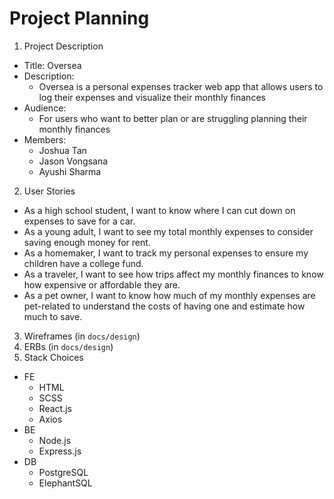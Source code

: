 # Project Planning
1. Project Description
  - Title: Oversea
  - Description:
    - Oversea is a personal expenses tracker web app that allows users to log their expenses and visualize their monthly finances
  - Audience:
    - For users who want to better plan or are struggling planning their monthly finances
  - Members:
    - Joshua Tan
    - Jason Vongsana
    - Ayushi Sharma
2. User Stories
  - As a high school student, I want to know where I can cut down on expenses to save for a car.
  - As a young adult, I want to see my total monthly expenses to consider saving enough money for rent.
  - As a homemaker, I want to track my personal expenses to ensure my children have a college fund.
  - As a traveler, I want to see how trips affect my monthly finances to know how expensive or affordable they are.
  - As a pet owner, I want to know how much of my monthly expenses are pet-related to understand the costs of having one and estimate how much to save.
3. Wireframes (in `docs/design`)
4. ERBs (in `docs/design`)
5. Stack Choices
  - FE
    - HTML
    - SCSS
    - React.js
    - Axios
  - BE
    - Node.js
    - Express.js
  - DB
    - PostgreSQL
    - ElephantSQL
